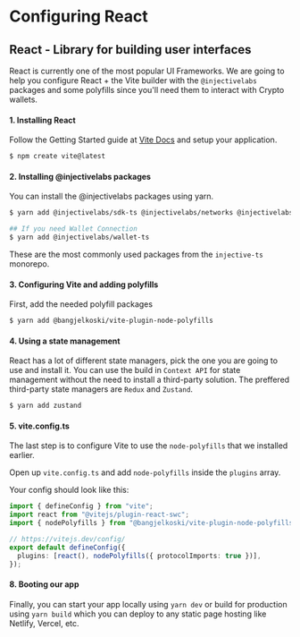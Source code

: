 # Configuring React

## React - Library for building user interfaces

React is currently one of the most popular UI Frameworks. We are going to help you configure React + the Vite builder with the `@injectivelabs` packages and some polyfills since you'll need them to interact with Crypto wallets.

#### 1. Installing React

Follow the Getting Started guide at [Vite Docs](https://vitejs.dev/guide/) and setup your application.

```bash
$ npm create vite@latest
```

#### 2. Installing @injectivelabs packages

You can install the @injectivelabs packages using yarn.

```bash
$ yarn add @injectivelabs/sdk-ts @injectivelabs/networks @injectivelabs/ts-types @injectivelabs/utils

## If you need Wallet Connection
$ yarn add @injectivelabs/wallet-ts
```

These are the most commonly used packages from the `injective-ts` monorepo.

#### 3. Configuring Vite and adding polyfills

First, add the needed polyfill packages

```bash
$ yarn add @bangjelkoski/vite-plugin-node-polyfills
```

#### 4. Using a state management

React has a lot of different state managers, pick the one you are going to use and install it. You can use the build in `Context API` for state management without the need to install a third-party solution. The preffered third-party state managers are `Redux` and `Zustand`.

```bash
$ yarn add zustand
```

#### 5. vite.config.ts

The last step is to configure Vite to use the `node-polyfills` that we installed earlier.

Open up `vite.config.ts` and add `node-polyfills` inside the `plugins` array.

Your config should look like this:

```ts
import { defineConfig } from "vite";
import react from "@vitejs/plugin-react-swc";
import { nodePolyfills } from "@bangjelkoski/vite-plugin-node-polyfills";

// https://vitejs.dev/config/
export default defineConfig({
  plugins: [react(), nodePolyfills({ protocolImports: true })],
});
```

#### 8. Booting our app

Finally, you can start your app locally using `yarn dev` or build for production using `yarn build` which you can deploy to any static page hosting like Netlify, Vercel, etc.
